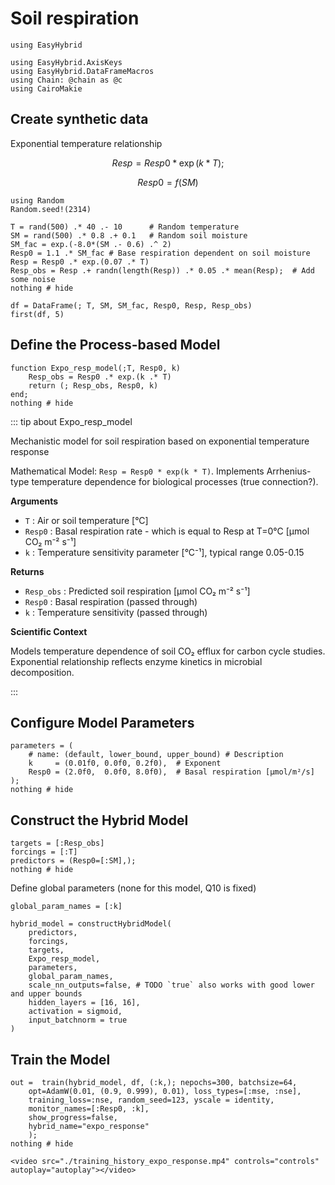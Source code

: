 
# Soil respiration

```@example expo
using EasyHybrid
```
```@example expo
using EasyHybrid.AxisKeys
using EasyHybrid.DataFrameMacros
using Chain: @chain as @c
using CairoMakie
```

## Create synthetic data

Exponential temperature relationship

```math
Resp = Resp0 * \exp{(k*T)};
```

```math
Resp0 = f(SM)
```

```@example expo
using Random
Random.seed!(2314)

T = rand(500) .* 40 .- 10      # Random temperature
SM = rand(500) .* 0.8 .+ 0.1   # Random soil moisture
SM_fac = exp.(-8.0*(SM .- 0.6) .^ 2)
Resp0 = 1.1 .* SM_fac # Base respiration dependent on soil moisture
Resp = Resp0 .* exp.(0.07 .* T)
Resp_obs = Resp .+ randn(length(Resp)) .* 0.05 .* mean(Resp);  # Add some noise
nothing # hide
```

```@example expo
df = DataFrame(; T, SM, SM_fac, Resp0, Resp, Resp_obs)
first(df, 5)
```

## Define the Process-based Model

```@example expo
function Expo_resp_model(;T, Resp0, k)
    Resp_obs = Resp0 .* exp.(k .* T)
    return (; Resp_obs, Resp0, k)
end;
nothing # hide
```

:::  tip about Expo_resp_model

Mechanistic model for soil respiration based on exponential temperature response

Mathematical Model: `Resp = Resp0 * exp(k * T)`. Implements Arrhenius-type temperature dependence for biological processes (true connection?).

**Arguments**

- `T` : Air or soil temperature [°C]
- `Resp0` : Basal respiration rate - which is equal to Resp at T=0°C [μmol CO₂ m⁻² s⁻¹]
- `k` : Temperature sensitivity parameter [°C⁻¹], typical range 0.05-0.15

**Returns**

- `Resp_obs` : Predicted soil respiration [μmol CO₂ m⁻² s⁻¹]
- `Resp0` : Basal respiration (passed through)
- `k` : Temperature sensitivity (passed through)

**Scientific Context**

Models temperature dependence of soil CO₂ efflux for carbon cycle studies.
Exponential relationship reflects enzyme kinetics in microbial decomposition.

:::

## Configure Model Parameters

```@example expo
parameters = (
    # name: (default, lower_bound, upper_bound) # Description
    k     = (0.01f0, 0.0f0, 0.2f0),  # Exponent
    Resp0 = (2.0f0,  0.0f0, 8.0f0),  # Basal respiration [μmol/m²/s]
);
nothing # hide
```

## Construct the Hybrid Model

```@example expo
targets = [:Resp_obs]
forcings = [:T]
predictors = (Resp0=[:SM],);
nothing # hide
```
 
Define global parameters (none for this model, Q10 is fixed)

```@example expo
global_param_names = [:k]
```

```@example expo
hybrid_model = constructHybridModel(
    predictors,
    forcings,
    targets,
    Expo_resp_model,
    parameters,
    global_param_names,
    scale_nn_outputs=false, # TODO `true` also works with good lower and upper bounds
    hidden_layers = [16, 16],
    activation = sigmoid,
    input_batchnorm = true
)
```

## Train the Model

```@example expo
out =  train(hybrid_model, df, (:k,); nepochs=300, batchsize=64,
    opt=AdamW(0.01, (0.9, 0.999), 0.01), loss_types=[:mse, :nse],
    training_loss=:nse, random_seed=123, yscale = identity,
    monitor_names=[:Resp0, :k],
    show_progress=false,
    hybrid_name="expo_response"
    );
nothing # hide
```

```@raw html
<video src="./training_history_expo_response.mp4" controls="controls" autoplay="autoplay"></video>
```